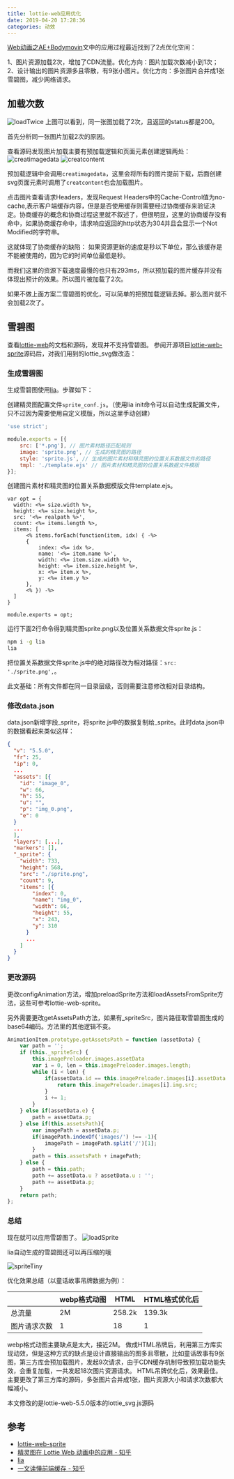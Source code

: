 ```yaml
---
title: lottie-web应用优化
date: 2019-04-20 17:28:36
categories: 动效
---
```


[Web动画之AE+Bodymovin](https://lovelyun.github.io/animation/Web%E5%8A%A8%E7%94%BB%E4%B9%8BAE+Bodymovin/)文中的应用过程最近找到了2点优化空间：

1、图片资源加载2次，增加了CDN流量。优化方向：图片加载次数减小到1次；
2、设计输出的图片资源多且零散，有9张小图片。优化方向：多张图片合并成1张雪碧图，减少网络请求。

## 加载次数
![loadTwice](../images/2019/loadTwice.png)
上图可以看到，同一张图加载了2次，且返回的status都是200。

首先分析同一张图片加载2次的原因。

查看源码发现图片加载主要有预加载逻辑和页面元素创建逻辑两处：
![creatimagedata](../images/2019/creatimagedata.png)
![creatcontent](../images/2019/creatcontent.png)

预加载逻辑中会调用`creatimagedata`，这里会将所有的图片提前下载，后面创建svg页面元素时调用了`creatcontent`也会加载图片。

点击图片查看请求Headers，发现Request Headers中的Cache-Control值为no-cache,表示客户端缓存内容，但是是否使用缓存则需要经过协商缓存来验证决定。协商缓存的概念和协商过程这里就不叙述了，但很明显，这里的协商缓存没有命中，如果协商缓存命中，请求响应返回的http状态为304并且会显示一个Not Modified的字符串。

这就体现了协商缓存的缺陷：
如果资源更新的速度是秒以下单位，那么该缓存是不能被使用的，因为它的时间单位最低是秒。

而我们这里的资源下载速度最慢的也只有293ms，所以预加载的图片缓存并没有体现出预计的效果。所以图片被加载了2次。

如果不做上面方案二雪碧图的优化，可以简单的把预加载逻辑去掉。那么图片就不会加载2次了。

## 雪碧图
查看[lottie-web](https://github.com/airbnb/lottie-web)的文档和源码，发现并不支持雪碧图。
参阅开源项目[lottie-web-sprite](https://github.com/newbieYoung/lottie-web-sprite)源码后，对我们用到的lottie_svg做改造：

### 生成雪碧图
生成雪碧图使用[lia](https://github.com/cupools/lia)。步骤如下：

创建精灵图配置文件`sprite_conf.js`。（使用lia init命令可以自动生成配置文件，只不过因为需要使用自定义模版，所以这里手动创建）

```javascript
'use strict';

module.exports = [{
    src: ['*.png'], // 图片素材路径匹配规则
    image: 'sprite.png', // 生成的精灵图的路径
    style: 'sprite.js', // 生成的图片素材和精灵图的位置关系数据文件的路径
    tmpl: './template.ejs' // 图片素材和精灵图的位置关系数据文件模版
}];
```

创建图片素材和精灵图的位置关系数据模版文件template.ejs。

```
var opt = {
  width: <%= size.width %>,
  height: <%= size.height %>,
  src: '<%= realpath %>',
  count: <%= items.length %>,
  items: [
      <% items.forEach(function(item, idx) { -%>
      {
          index: <%= idx %>,
          name: '<%= item.name %>',
          width: <%= item.size.width %>,
          height: <%= item.size.height %>,
          x: <%= item.x %>,
          y: <%= item.y %>
      },
      <% }) -%>
  ]
}

module.exports = opt;
```

运行下面2行命令得到精灵图sprite.png以及位置关系数据文件sprite.js：

```bash
npm i -g lia
lia
```

把位置关系数据文件sprite.js中的绝对路径改为相对路径：`src: './sprite.png',`。

<div class="tip">
此文基础：所有文件都在同一目录层级，否则需要注意修改相对目录结构。
</div>

### 修改data.json
data.json新增字段_sprite，将sprite.js中的数据复制给_sprite。此时data.json中的数据看起来类似这样：

```json
{
  "v": "5.5.0",
  "fr": 25,
  "ip": 0,
  ...
  "assets": [{
    "id": "image_0",
    "w": 66,
    "h": 55,
    "u": "",
    "p": "img_0.png",
    "e": 0
  }
  ...
  ],
  "layers": [...],
  "markers": [],
  "_sprite": {
    "width": 733,
    "height": 568,
    "src": "./sprite.png",
    "count": 9,
    "items": [{
        "index": 0,
        "name": "img_0",
        "width": 66,
        "height": 55,
        "x": 243,
        "y": 310
      }
      ...
    ]
  }
}
```

### 更改源码
更改configAnimation方法，增加preloadSprite方法和loadAssetsFromSprite方法，这些可参考lottie-web-sprite。

另外需要更改getAssetsPath方法，如果有_spriteSrc，图片路径取雪碧图生成的base64编码。方法里的其他逻辑不变。

```javascript
AnimationItem.prototype.getAssetsPath = function (assetData) {
    var path = '';
    if (this._spriteSrc) {
        this.imagePreloader.images.assetData
        var i = 0, len = this.imagePreloader.images.length;
        while (i < len) {
            if(assetData.id == this.imagePreloader.images[i].assetData.id){
                return this.imagePreloader.images[i].img.src;
            }
            i += 1;
        }
    } else if(assetData.e) {
        path = assetData.p;
    } else if(this.assetsPath){
        var imagePath = assetData.p;
        if(imagePath.indexOf('images/') !== -1){
            imagePath = imagePath.split('/')[1];
        }
        path = this.assetsPath + imagePath;
    } else {
        path = this.path;
        path += assetData.u ? assetData.u : '';
        path += assetData.p;
    }
    return path;
};
```

### 总结
现在就可以应用雪碧图了。
![loadSprite](../images/2019/loadSprite.png)

<div class="tip">lia自动生成的雪碧图还可以再压缩的哦</div>

![spriteTiny](../images/2019/spriteTiny.png)

优化效果总结（以童话故事吊牌数据为例）：

| | webp格式动图 | HTML | HTML格式优化后 |
| --- | --- | --- | --- |
| 总流量 | 2M	| 258.2k | 139.3k |
| 图片请求次数 | 1 | 18 | 1 |

webp格式动图主要缺点是太大，接近2M。
做成HTML吊牌后，利用第三方库实现动效，但是这种方式的缺点是设计直接输出的图多且零散，比如童话故事有9张图，第三方库会预加载图片，发起9次请求，由于CDN缓存机制导致预加载功能失效，会重复加载，一共发起18次图片资源请求。
HTML吊牌优化后，效果最佳。主要更改了第三方库的源码，多张图片合并成1张，图片资源大小和请求次数都大幅减小。

<div class="tip">本文修改的是lottie-web-5.5.0版本的lottie_svg.js源码</div>

## 参考
- [lottie-web-sprite](https://github.com/newbieYoung/lottie-web-sprite)
- [精灵图在 Lottie Web 动画中的应用 - 知乎](https://zhuanlan.zhihu.com/p/52456720)
- [lia](https://github.com/cupools/lia)
- [一文读懂前端缓存 - 知乎](https://zhuanlan.zhihu.com/p/44789005)
